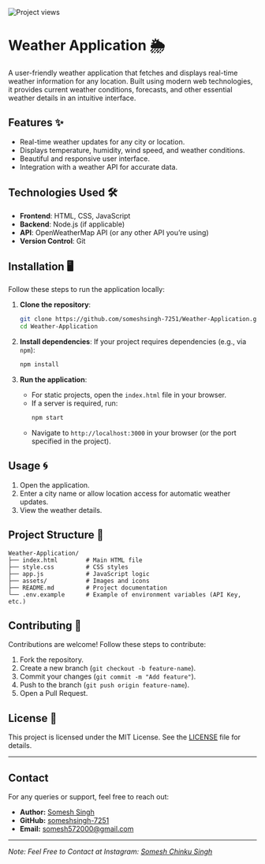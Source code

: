 ![Project views](https://komarev.com/ghpvc/?username=someshsingh-7251)

# Weather Application 🌦️

A user-friendly weather application that fetches and displays real-time weather information for any location. Built using modern web technologies, it provides current weather conditions, forecasts, and other essential weather details in an intuitive interface.

## Features ✨
- Real-time weather updates for any city or location.
- Displays temperature, humidity, wind speed, and weather conditions.
- Beautiful and responsive user interface.
- Integration with a weather API for accurate data.


## Technologies Used 🛠️
- **Frontend**: HTML, CSS, JavaScript
- **Backend**: Node.js (if applicable)
- **API**: OpenWeatherMap API (or any other API you’re using)
- **Version Control**: Git

## Installation 🖥️

Follow these steps to run the application locally:

1. **Clone the repository**:
   ```bash
   git clone https://github.com/someshsingh-7251/Weather-Application.git
   cd Weather-Application
   ```

2. **Install dependencies**:
   If your project requires dependencies (e.g., via `npm`):
   ```bash
   npm install
   ```

3. **Run the application**:
   - For static projects, open the `index.html` file in your browser.
   - If a server is required, run:
     ```bash
     npm start
     ```
   - Navigate to `http://localhost:3000` in your browser (or the port specified in the project).

## Usage 🌀
1. Open the application.
2. Enter a city name or allow location access for automatic weather updates.
3. View the weather details.

## Project Structure 📁
```
Weather-Application/
├── index.html        # Main HTML file
├── style.css         # CSS styles
├── app.js            # JavaScript logic
├── assets/           # Images and icons
├── README.md         # Project documentation
└── .env.example      # Example of environment variables (API Key, etc.)
```

## Contributing 🤝
Contributions are welcome! Follow these steps to contribute:
1. Fork the repository.
2. Create a new branch (`git checkout -b feature-name`).
3. Commit your changes (`git commit -m "Add feature"`).
4. Push to the branch (`git push origin feature-name`).
5. Open a Pull Request.

## License 📜
This project is licensed under the MIT License. See the [LICENSE](LICENSE) file for details.


---
## Contact

For any queries or support, feel free to reach out:

- **Author:** [Somesh Singh](https://www.linkedin.com/in/somesh-singh-2aa796229/)
- **GitHub:** [someshsingh-7251](https://github.com/someshsingh-7251)
- **Email:** [somesh572000@gmail.com](mailto:somesh572000@gmail.com)

---

*Note: Feel Free to Contact at Instagram: [Somesh Chinku Singh](https://www.instagram.com/officialsomeshchinkusingh?igsh=MW1vdTZwbDdmMTZxbw==)*
